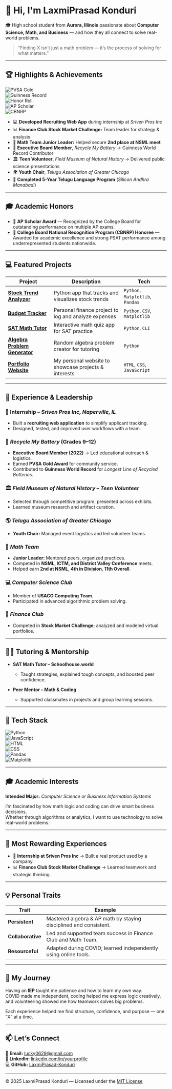 # 👋 Hi, I'm LaxmiPrasad Konduri  

🎓 High school student from **Aurora, Illinois** passionate about **Computer Science, Math, and Business** — and how they all connect to solve real-world problems.  

> “Finding X isn’t just a math problem — it’s the process of solving for what matters.”  

---

## 🏆 Highlights & Achievements  

![PVSA Gold](https://img.shields.io/badge/Presidential%20Volunteer%20Service%20Award-Gold-%23FFD700?style=flat-square)  
![Guinness Record](https://img.shields.io/badge/Guinness%20World%20Record-Contributor-blue?style=flat-square)  
![Honor Roll](https://img.shields.io/badge/Honor%20Roll-4%20Years-success?style=flat-square)  
![AP Scholar](https://img.shields.io/badge/AP%20Scholar%20Award-College%20Board-%23006A6A?style=flat-square)  
![CBNRP](https://img.shields.io/badge/College%20Board%20National%20Recognition%20Program-Honoree-%23FFB800?style=flat-square)  

- 💻 **Developed Recruiting Web App** during internship at *Sriven Pros Inc*  
- 📊 **Finance Club Stock Market Challenge:** Team leader for strategy & analysis  
- 🧮 **Math Team Junior Leader:** Helped secure **2nd place at NSML meet**  
- 🔋 **Executive Board Member**, *Recycle My Battery* → Guinness World Record Contributor  
- 🏛️ **Teen Volunteer**, *Field Museum of Natural History* → Delivered public science presentations  
- 🌍 **Youth Chair**, *Telugu Association of Greater Chicago*  
- 📜 **Completed 5-Year Telugu Language Program** (*Silicon Andhra Manabadi*)  

---

## 🎓 Academic Honors  

- 🏅 **AP Scholar Award** — Recognized by the College Board for outstanding performance on multiple AP exams.  
- 🌟 **College Board National Recognition Program (CBNRP) Honoree** — Awarded for academic excellence and strong PSAT performance among underrepresented students nationwide.  

---

## 💻 Featured Projects  

| Project | Description | Tech |
|----------|--------------|------|
| [**Stock Trend Analyzer**](https://github.com/LaxmiPrasad-Konduri/stock-trend-analyzer) | Python app that tracks and visualizes stock trends | `Python`, `Matplotlib`, `Pandas` |
| [**Budget Tracker**](https://github.com/LaxmiPrasad-Konduri/budget-tracker) | Personal finance project to log and analyze expenses | `Python`, `CSV`, `Matplotlib` |
| [**SAT Math Tutor**](https://github.com/LaxmiPrasad-Konduri/sat-math-tutor) | Interactive math quiz app for SAT practice | `Python`, `CLI` |
| [**Algebra Problem Generator**](https://github.com/LaxmiPrasad-Konduri/algebra-problem-generator) | Random algebra problem creator for tutoring | `Python` |
| [**Portfolio Website**](https://github.com/LaxmiPrasad-Konduri/portfolio-website) | My personal website to showcase projects & interests | `HTML`, `CSS`, `JavaScript` |

---

## 💼 Experience & Leadership  

### 🧠 Internship – *Sriven Pros Inc, Naperville, IL*  
- Built a **recruiting web application** to simplify applicant tracking.  
- Designed, tested, and improved user workflows with a team.  

### 🔋 *Recycle My Battery* (Grades 9–12)  
- **Executive Board Member (2022)** → Led educational outreach & logistics.  
- Earned **PVSA Gold Award** for community service.  
- Contributed to **Guinness World Record** for *Longest Line of Recycled Batteries*.  

### 🏛️ *Field Museum of Natural History – Teen Volunteer*  
- Selected through competitive program; presented across exhibits.  
- Learned museum research and artifact curation.  

### 🌎 *Telugu Association of Greater Chicago*  
- **Youth Chair:** Managed event logistics and led volunteer teams.  

### 🧮 *Math Team*  
- **Junior Leader:** Mentored peers, organized practices.  
- Competed in **NSML, ICTM, and District Valley Conference** meets.  
- Helped earn **2nd at NSML**, **4th in Division**, **11th Overall**.  

### 💻 *Computer Science Club*  
- Member of **USACO Computing Team**.  
- Participated in advanced algorithmic problem solving.  

### 💼 *Finance Club*  
- Competed in **Stock Market Challenge**; analyzed and modeled virtual portfolios.  

---

## 🧑‍🏫 Tutoring & Mentorship  

- **SAT Math Tutor – Schoolhouse.world**  
  - Taught strategies, explained tough concepts, and boosted peer confidence.  

- **Peer Mentor – Math & Coding**  
  - Supported classmates in projects and group learning sessions.  

---

## 🧩 Tech Stack  

![Python](https://img.shields.io/badge/Python-3776AB?logo=python&logoColor=white)  
![JavaScript](https://img.shields.io/badge/JavaScript-F7DF1E?logo=javascript&logoColor=black)  
![HTML](https://img.shields.io/badge/HTML5-E34F26?logo=html5&logoColor=white)  
![CSS](https://img.shields.io/badge/CSS3-1572B6?logo=css3&logoColor=white)  
![Pandas](https://img.shields.io/badge/Pandas-150458?logo=pandas&logoColor=white)  
![Matplotlib](https://img.shields.io/badge/Matplotlib-005C5C?logo=python&logoColor=white)  

---

## 🎓 Academic Interests  

**Intended Major:** *Computer Science or Business Information Systems*  

I’m fascinated by how math logic and coding can drive smart business decisions.  
Whether through algorithms or analytics, I want to use technology to solve real-world problems.

---

## 🌟 Most Rewarding Experiences  

- 🧠 **Internship at Sriven Pros Inc** → Built a real product used by a company.  
- 📊 **Finance Club Stock Market Challenge** → Learned teamwork and strategic thinking.  

---

## 💡 Personal Traits  

| Trait | Example |
|-------|----------|
| **Persistent** | Mastered algebra & AP math by staying disciplined and consistent. |
| **Collaborative** | Led and supported team success in Finance Club and Math Team. |
| **Resourceful** | Adapted during COVID; learned independently using online tools. |

---

## 🧭 My Journey  

Having an **IEP** taught me patience and how to learn my own way.  
COVID made me independent, coding helped me express logic creatively, and volunteering showed me how teamwork solves big problems.

Each experience helped me find structure, confidence, and purpose — one “X” at a time.  

---

## 📫 Let’s Connect  

📧 **Email:** [lucky0629@gmail.com](mailto:lucky0629@gmail.com)  
💼 **LinkedIn:** [linkedin.com/in/yourprofile](https://linkedin.com/in/yourprofile)  
💻 **GitHub:** [LaxmiPrasad-Konduri](https://github.com/LaxmiPrasad-Konduri)  

---

© 2025 LaxmiPrasad Konduri — Licensed under the [MIT License](./LICENSE)  
